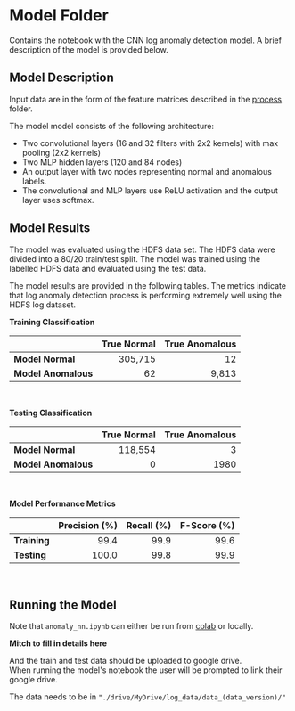 # Model Folder

Contains the notebook with the CNN log anomaly detection model. A brief description of the model is provided below.

## Model Description

Input data are in the form of the feature matrices described in the [process](../process) folder.

The model model consists of the following architecture:
- Two convolutional layers (16 and 32 filters with 2x2 kernels) with max pooling (2x2 kernels)
- Two MLP hidden layers (120 and 84 nodes)
- An output layer with two nodes representing normal and anomalous labels.
- The convolutional and MLP layers use ReLU activation and the output layer uses softmax.

## Model Results

The model was evaluated using the HDFS data set. The HDFS data were divided into a 80/20 train/test split. The model was trained using the labelled HDFS data and evaluated using the test data.

The model results are provided in the following tables. The metrics indicate that log anomaly detection process is performing extremely well using the HDFS log dataset.

**Training Classification**

|  | True Normal | True Anomalous |
| --- | ---: | ---: |
| **Model Normal** | 305,715 | 12 |
| **Model Anomalous** | 62 | 9,813 |

<br>

**Testing Classification**

|  | True Normal | True Anomalous |
| --- | ---: | ---: |
| **Model Normal** | 118,554 | 3 |
| **Model Anomalous** | 0 | 1980 |

<br>

**Model Performance Metrics**

|  | Precision (%) | Recall (%) | F-Score (%) |
| --- | ---: | ---: | ---: |
| **Training** | 99.4 | 99.9 | 99.6
| **Testing** | 100.0 | 99.8 | 99.9

<br>

## Running the Model

Note that `anomaly_nn.ipynb` can either be run from [colab](https://colab.research.google.com/) or locally.

**Mitch to fill in details here**


And the train and test data should be uploaded to google drive.  
When running the model's notebook the user will be prompted to link their google drive.  

The data needs to be in `"./drive/MyDrive/log_data/data_(data_version)/"`
